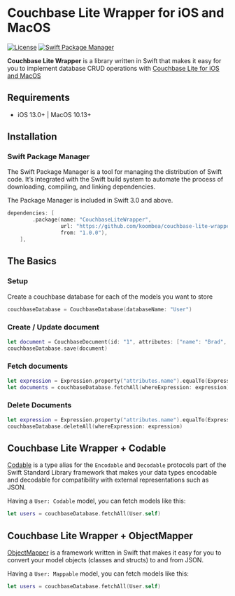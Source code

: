 # Couchbase Lite Wrapper for iOS and MacOS

[![License](https://img.shields.io/badge/License-Apache%202.0-blue.svg)](https://opensource.org/licenses/Apache-2.0) 
[![Swift Package Manager](https://rawgit.com/jlyonsmith/artwork/master/SwiftPackageManager/swiftpackagemanager-compatible.svg)](https://swift.org/package-manager/)

**Couchbase Lite Wrapper** is a library written in Swift that makes it easy for you to implement database CRUD operations with [Couchbase Lite for iOS and MacOS](https://github.com/couchbase/couchbase-lite-ios)

## Requirements
- iOS 13.0+ | MacOS 10.13+

## Installation

### Swift Package Manager

The Swift Package Manager is a tool for managing the distribution of Swift code. It’s integrated with the Swift build system to automate the process of downloading, compiling, and linking dependencies.

The Package Manager is included in Swift 3.0 and above.

```swift
dependencies: [
        .package(name: "CouchbaseLiteWrapper",
                 url: "https://github.com/koombea/couchbase-lite-wrapper-ios.git", 
                 from: "1.0.0"),
    ],
```

## The Basics

### Setup

Create a couchbase database for each of the models you want to store

```swift
couchbaseDatabase = CouchbaseDatabase(databaseName: "User")

```

### Create / Update document

```swift
let document = CouchbaseDocument(id: "1", attributes: ["name": "Brad", "last_name": "Depp"])
couchbaseDatabase.save(document)

```

### Fetch documents

```swift
let expression = Expression.property("attributes.name").equalTo(Expression.string("Brad"))
let documents = couchbaseDatabase.fetchAll(whereExpression: expression)

```

### Delete Documents

```swift
let expression = Expression.property("attributes.name").equalTo(Expression.string("Brad"))
couchbaseDatabase.deleteAll(whereExpression: expression)

```

## Couchbase Lite Wrapper + Codable
[Codable](https://developer.apple.com/documentation/swift/codable) is a type alias for the `Encodable` and `Decodable` protocols part of the Swift Standard Library framework that makes your data types encodable and decodable for compatibility with external representations such as JSON.

Having a `User: Codable` model, you can fetch models like this:

```swift
let users = couchbaseDatabase.fetchAll(User.self)

```

## Couchbase Lite Wrapper + ObjectMapper

[ObjectMapper](https://github.com/tristanhimmelman/ObjectMapper) is a framework written in Swift that makes it easy for you to convert your model objects (classes and structs) to and from JSON.

Having a `User: Mappable` model, you can fetch models like this:

```swift
let users = couchbaseDatabase.fetchAll(User.self)

```
